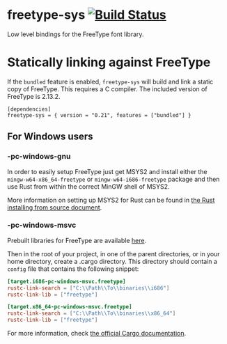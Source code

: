 freetype-sys [![Build Status](https://github.com/PistonDevelopers/freetype-sys/actions/workflows/ci.yml/badge.svg)](https://github.com/PistonDevelopers/freetype-sys/actions/workflows/ci.yml)
============

Low level bindings for the FreeType font library.

# Statically linking against FreeType

If the `bundled` feature is enabled, `freetype-sys` will build and link a static copy of FreeType. This requires a C compiler. The included version of FreeType is 2.13.2.

```
[dependencies]
freetype-sys = { version = "0.21", features = ["bundled"] }
```

## For Windows users

### -pc-windows-gnu
In order to easily setup FreeType just get MSYS2 and install either the `mingw-w64-x86_64-freetype` or `mingw-w64-i686-freetype` package and then use Rust from within the correct MinGW shell of MSYS2.

More information on setting up MSYS2 for Rust can be found in [the Rust installing from source document](https://github.com/rust-lang/rust/blob/master/INSTALL.md#building-on-windows).

### -pc-windows-msvc
Prebuilt libraries for FreeType are available [here](https://github.com/PistonDevelopers/binaries).

Then in the root of your project, in one of the parent directories, or in your home directory, create a .cargo directory. This directory should contain a `config` file that contains the following snippet:

```toml
[target.i686-pc-windows-msvc.freetype]
rustc-link-search = ["C:\\Path\\To\\binaries\\i686"]
rustc-link-lib = ["freetype"]

[target.x86_64-pc-windows-msvc.freetype]
rustc-link-search = ["C:\\Path\\To\\binaries\\x86_64"]
rustc-link-lib = ["freetype"]
```

For more information, check [the official Cargo documentation](https://doc.rust-lang.org/cargo/reference/build-scripts.html#overriding-build-scripts).
